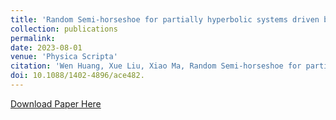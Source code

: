 ```yaml
---
title: 'Random Semi-horseshoe for partially hyperbolic systems driven by an external force'
collection: publications
permalink: 
date: 2023-08-01
venue: 'Physica Scripta'
citation: 'Wen Huang, Xue Liu, Xiao Ma, Random Semi-horseshoe for partially hyperbolic systems driven by an external force, Physica Scripta, 98(2023), no.8: 085221. DOI:10.1088/1402-4896/ace482.'
doi: 10.1088/1402-4896/ace482.
---
```

[Download Paper Here](https://iopscience.iop.org/article/10.1088/1402-4896/ace482)